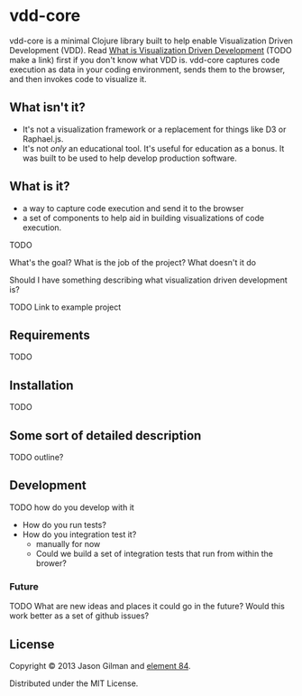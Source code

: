 # vdd-core

vdd-core is a minimal Clojure library built to help enable Visualization Driven Development (VDD). Read [What is Visualization Driven Development]() (TODO make a link) first if you don't know what VDD is. vdd-core captures code execution as data in your coding environment, sends them to the browser, and then invokes code to visualize it.

## What isn't it?

  * It's not a visualization framework or a replacement for things like D3 or Raphael.js. 
  * It's not _only_ an educational tool. It's useful for education as a bonus. It was built to be used to help develop production software.

## What is it?

  * a way to capture code execution and send it to the browser
  * a set of components to help aid in building visualizations of code execution.


TODO

What's the goal? 
What is the job of the project?
What doesn't it do

Should I have something describing what visualization driven development is?

TODO Link to example project

## Requirements

TODO

## Installation

TODO

## Some sort of detailed description

TODO outline?


## Development

TODO how do you develop with it

  * How do you run tests?
  * How do you integration test it?
    * manually for now
    * Could we build a set of integration tests that run from within the brower? 

### Future

TODO What are new ideas and places it could go in the future? Would this work better as a set of github issues?

## License

Copyright © 2013 Jason Gilman and [element 84](http://www.element84.com).

Distributed under the MIT License.

